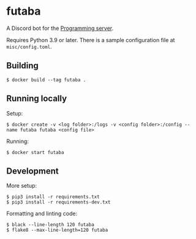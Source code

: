 # futaba

A Discord bot for the [Programming server](https://discord.gg/010z0Kw1A9ql5c1Qe).

Requires Python 3.9 or later. There is a sample configuration file at `misc/config.toml`.

## Building
```
$ docker build --tag futaba .
```

## Running locally
Setup:
```
$ docker create -v <log folder>:/logs -v <config folder>:/config --name futaba futaba <config file>
```

Running:
```
$ docker start futaba
```

## Development
More setup:
```
$ pip3 install -r requirements.txt
$ pip3 install -r requirements-dev.txt
```

Formatting and linting code:
```
$ black --line-length 120 futaba
$ flake8 --max-line-length=120 futaba
```
